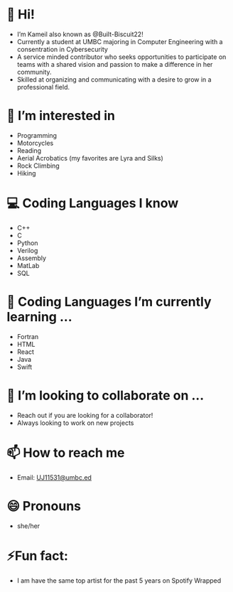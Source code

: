 # 👋 Hi!
- I’m Kameil also known as @Built-Biscuit22!
- Currently a student at UMBC majoring in Computer Engineering with a consentration in Cybersecurity
- A service minded contributor who seeks opportunities to participate on teams with a shared vision and passion to make a difference in her community.
- Skilled at organizing and communicating with a desire to grow in a professional field.
# 👀 I’m interested in
- Programming
- Motorcycles
- Reading
- Aerial Acrobatics (my favorites are Lyra and Silks)
- Rock Climbing
- Hiking
# 💻 Coding Languages I know
- C++
- C
- Python
- Verilog
- Assembly
- MatLab
- SQL
# 🌱 Coding Languages I’m currently learning ...
- Fortran
- HTML
- React
- Java
- Swift
# 💞️ I’m looking to collaborate on ...
- Reach out if you are looking for a collaborator!
- Always looking to work on new projects
# 📫 How to reach me
- Email: UJ11531@umbc.ed
# 😄 Pronouns
- she/her
# ⚡Fun fact:
- I am have the same top artist for the past 5 years on Spotify Wrapped

<!---
Built-Biscuit22/Built-Biscuit22 is a ✨ special ✨ repository because its `README.md` (this file) appears on your GitHub profile.
You can click the Preview link to take a look at your changes.
--->
